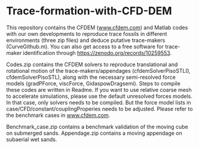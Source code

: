 # Trace-formation-with-CFD-DEM
This repository contains the CFDEM (www.cfdem.com) and Matlab codes with our own developments to reproduce trace fossils in different environments (three zip files) and deduce putative trace-makers (CurveGithub.m). You can also get access to a free software for trace-maker identification through https://zenodo.org/records/10259553.

Codes.zip contains the CFDEM solvers to reproduce translational and rotational motion of the trace-makers/appendages (cfdemSolverPisoSTL0, cfdemSolverPisoSTL), along with the necessary semi-resolved force models (gradPForce, viscForce, GidaspowDragsemi). Steps to compile these codes are written in Readme. If you want to use relative coarse mesh to accelerate simulations, please use the default unresolved forces models. In that case, only solvers needs to be compiled. But the force model lists in case/CFD/constant/couplingProperies needs to be adjusted. Please refer to the benchmark cases in www.cfdem.com.

Benchmark_case.zip contains a benchmark validation of the moving cube on submerged sands. Appendage.zip contains a moving appendage on subaerial wet sands.


